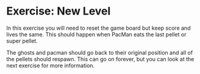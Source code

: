# Exercise: New Level

In this exercise you will need to reset the game board but keep score and lives the same. This should happen when PacMan
eats the last pellet or super pellet.

The ghosts and pacman should go back to their original position and all of the pellets should respawn. This can go on
forever, but you can look at the next exercise for more information.
